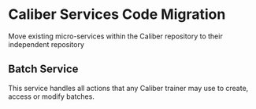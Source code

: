 # Caliber Services Code Migration

Move existing micro-services within the Caliber repository to their independent
repository

## Batch Service

This service handles all actions that any Caliber trainer may use 
to create, access or modify batches.
